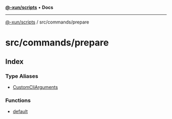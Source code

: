 [**@-xun/scripts**](../../../README.md) • **Docs**

***

[@-xun/scripts](../../../README.md) / src/commands/prepare

# src/commands/prepare

## Index

### Type Aliases

- [CustomCliArguments](type-aliases/CustomCliArguments.md)

### Functions

- [default](functions/default.md)
